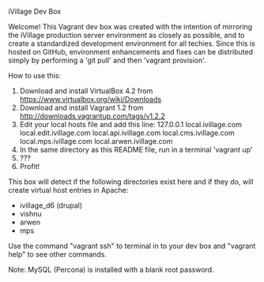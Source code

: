 iVillage Dev Box

Welcome!  This Vagrant dev box was created with the intention of mirroring the iVillage production server environment as closely as possible, and to create a standardized development environment for all techies.  Since this is hosted on GitHub, environment enhancements and fixes can be distributed simply by performing a 'git pull' and then 'vagrant provision'.

How to use this:
  1. Download and install VirtualBox 4.2 from https://www.virtualbox.org/wiki/Downloads
  2. Download and install Vagrant 1.2 from http://downloads.vagrantup.com/tags/v1.2.2
  3. Edit your local hosts file and add this line:
     127.0.0.1 local.ivillage.com local.edit.ivillage.com local.api.ivillage.com local.cms.ivillage.com local.mps.ivillage.com local.arwen.ivillage.com
  4. In the same directory as this README file, run in a terminal 'vagrant up'
  5. ???
  6. Profit!

This box will detect if the following directories exist here and if they do, will create virtual host entries in Apache:
  - ivillage_d6 (drupal)
  - vishnu
  - arwen
  - mps

Use the command "vagrant ssh" to terminal in to your dev box and "vagrant help" to see other commands.

Note: MySQL (Percona) is installed with a blank root password.


